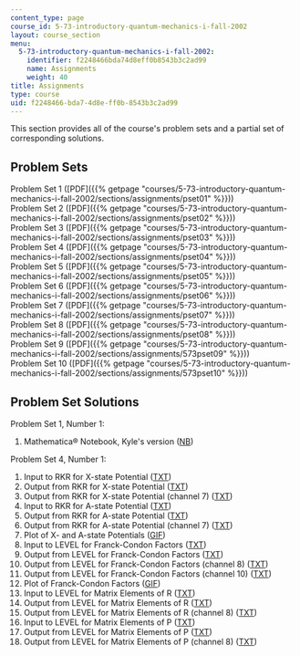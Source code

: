 ```yaml
---
content_type: page
course_id: 5-73-introductory-quantum-mechanics-i-fall-2002
layout: course_section
menu:
  5-73-introductory-quantum-mechanics-i-fall-2002:
    identifier: f2248466bda74d8eff0b8543b3c2ad99
    name: Assignments
    weight: 40
title: Assignments
type: course
uid: f2248466-bda7-4d8e-ff0b-8543b3c2ad99
---
```


This section provides all of the course's problem sets and a partial set of corresponding solutions.

Problem Sets
------------

Problem Set 1 ([PDF]({{% getpage "courses/5-73-introductory-quantum-mechanics-i-fall-2002/sections/assignments/pset01" %}}))  
Problem Set 2 ([PDF]({{% getpage "courses/5-73-introductory-quantum-mechanics-i-fall-2002/sections/assignments/pset02" %}}))  
Problem Set 3 ([PDF]({{% getpage "courses/5-73-introductory-quantum-mechanics-i-fall-2002/sections/assignments/pset03" %}}))  
Problem Set 4 ([PDF]({{% getpage "courses/5-73-introductory-quantum-mechanics-i-fall-2002/sections/assignments/pset04" %}}))  
Problem Set 5 ([PDF]({{% getpage "courses/5-73-introductory-quantum-mechanics-i-fall-2002/sections/assignments/pset05" %}}))  
Problem Set 6 ([PDF]({{% getpage "courses/5-73-introductory-quantum-mechanics-i-fall-2002/sections/assignments/pset06" %}}))  
Problem Set 7 ([PDF]({{% getpage "courses/5-73-introductory-quantum-mechanics-i-fall-2002/sections/assignments/pset07" %}}))  
Problem Set 8 ([PDF]({{% getpage "courses/5-73-introductory-quantum-mechanics-i-fall-2002/sections/assignments/pset08" %}}))  
Problem Set 9 ([PDF]({{% getpage "courses/5-73-introductory-quantum-mechanics-i-fall-2002/sections/assignments/573pset09" %}}))  
Problem Set 10 ([PDF]({{% getpage "courses/5-73-introductory-quantum-mechanics-i-fall-2002/sections/assignments/573pset10" %}}))

Problem Set Solutions
---------------------

Problem Set 1, Number 1:

1.  Mathematica® Notebook, Kyle's version ([NB](/courses/chemistry/5-73-introductory-quantum-mechanics-i-fall-2002/assignments/pset01ans1.nb))

Problem Set 4, Number 1:

1.  Input to RKR for X-state Potential ([TXT](/courses/chemistry/5-73-introductory-quantum-mechanics-i-fall-2002/assignments/xstaterkrinput.txt))
2.  Output from RKR for X-state Potential ([TXT](/courses/chemistry/5-73-introductory-quantum-mechanics-i-fall-2002/assignments/xstaterkroutput.txt))
3.  Output from RKR for X-state Potential (channel 7) ([TXT](/courses/chemistry/5-73-introductory-quantum-mechanics-i-fall-2002/assignments/xstaterkroutputchannel7.txt))
4.  Input to RKR for A-state Potential ([TXT](/courses/chemistry/5-73-introductory-quantum-mechanics-i-fall-2002/assignments/astaterkrinput.txt))
5.  Output from RKR for A-state Potential ([TXT](/courses/chemistry/5-73-introductory-quantum-mechanics-i-fall-2002/assignments/astaterkroutput.txt))
6.  Output from RKR for A-state Potential (channel 7) ([TXT](/courses/chemistry/5-73-introductory-quantum-mechanics-i-fall-2002/assignments/astaterkroutputchannel7.txt))
7.  Plot of X- and A-state Potentials ([GIF](/coursemedia/5-73-introductory-quantum-mechanics-i-fall-2002/17a59f95cbb3aff3d0f51a449af65782_rkrchart.gif))
8.  Input to LEVEL for Franck-Condon Factors ([TXT](/courses/chemistry/5-73-introductory-quantum-mechanics-i-fall-2002/assignments/fcflevelinput.txt))
9.  Output from LEVEL for Franck-Condon Factors ([TXT](/courses/chemistry/5-73-introductory-quantum-mechanics-i-fall-2002/assignments/fcfleveloutput.txt))
10.  Output from LEVEL for Franck-Condon Factors (channel 8) ([TXT](/courses/chemistry/5-73-introductory-quantum-mechanics-i-fall-2002/assignments/fcfleveloutputchannel8.txt))
11.  Output from LEVEL for Franck-Condon Factors (channel 10) ([TXT](/courses/chemistry/5-73-introductory-quantum-mechanics-i-fall-2002/assignments/fcfleveloutputchannel10.txt))
12.  Plot of Franck-Condon Factors ([GIF](/coursemedia/5-73-introductory-quantum-mechanics-i-fall-2002/18313a629c0a8d73d6594679f6bdec8d_fcfchart.gif))
13.  Input to LEVEL for Matrix Elements of R ([TXT](/courses/chemistry/5-73-introductory-quantum-mechanics-i-fall-2002/assignments/rmatrixlevelinput.txt))
14.  Output from LEVEL for Matrix Elements of R ([TXT](/courses/chemistry/5-73-introductory-quantum-mechanics-i-fall-2002/assignments/rmatrixleveloutput.txt))
15.  Output from LEVEL for Matrix Elements of R (channel 8) ([TXT](/courses/chemistry/5-73-introductory-quantum-mechanics-i-fall-2002/assignments/rmatrixleveloutputchannel8.txt))
16.  Input to LEVEL for Matrix Elements of P ([TXT](/courses/chemistry/5-73-introductory-quantum-mechanics-i-fall-2002/assignments/pmatrixlevelinput.txt))
17.  Output from LEVEL for Matrix Elements of P ([TXT](/courses/chemistry/5-73-introductory-quantum-mechanics-i-fall-2002/assignments/pmatrixleveloutput.txt))
18.  Output from LEVEL for Matrix Elements of P (channel 8) ([TXT](/courses/chemistry/5-73-introductory-quantum-mechanics-i-fall-2002/assignments/pmatrixleveloutputchannel8.txt))